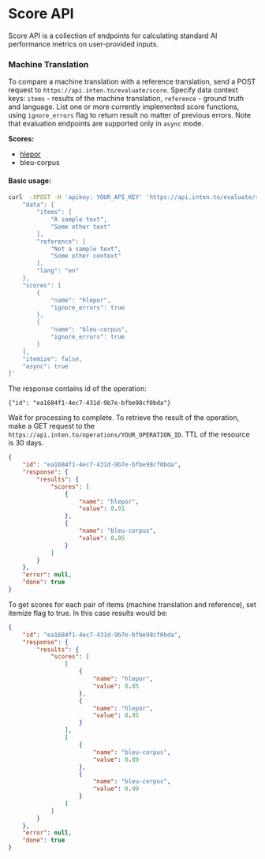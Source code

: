 # Score API

Score API is a collection of endpoints for calculating standard AI performance metrics on user-provided inputs.

### Machine Translation
To compare a machine translation with a reference translation, send a POST request to `https://api.inten.to/evaluate/score`. Specify data context keys: `items` - results of the machine translation,  `reference` -  ground truth and language.  List one or more currently implemented score functions, using `ignore_errors` flag to return result no matter of previous errors. Note that evaluation endpoints are supported only in `async` mode.

**Scores:**

- [hlepor](https://github.com/aaronlifenghan/aaron-project-hlepor)
- bleu-corpus


#### Basic usage:


```sh
curl  -XPOST -H 'apikey: YOUR_API_KEY' 'https://api.inten.to/evaluate/score'  -d '{
    "data": {
        "items": [
            "A sample text",
            "Some other text"
        ],
        "reference": [
            "Not a sample text",
            "Some other context"
        ],
        "lang": "en"
    },
    "scores": [
        {
            "name": "hlepor",
            "ignore_errors": true
        },
        {
            "name": "bleu-corpus",
            "ignore_errors": true
        }
    ],
    "itemize": false,
    "async": true
}'
```

The response contains id of the operation:
```
{"id": "ea1684f1-4ec7-431d-9b7e-bfbe98cf0bda"}
 ```
 
Wait for processing to complete. To retrieve the result of the operation, make a GET request to the `https://api.inten.to/operations/YOUR_OPERATION_ID`. TTL of the resource is 30 days.

```json
{
    "id": "ea1684f1-4ec7-431d-9b7e-bfbe98cf0bda",
    "response": {
        "results": {
            "scores": [
                {
                    "name": "hlepor",
                    "value": 0.91
                },
                {
                    "name": "bleu-corpus",
                    "value": 0.95
                }
            ]
        }
    },
    "error": null,
    "done": true
}
```

To get scores for each pair of items (machine translation and reference), set itemize flag to true.  In this case results would be:

```json
{
    "id": "ea1684f1-4ec7-431d-9b7e-bfbe98cf0bda",
    "response": {
        "results": {
            "scores": [
                [
                    {
                        "name": "hlepor",
                        "value": 0.85
                    },
                    {
                        "name": "hlepor",
                        "value": 0.95
                    }
                ],
                [
                    {
                        "name": "bleu-corpus",
                        "value": 0.89
                    },
                    {
                        "name": "bleu-corpus",
                        "value": 0.99
                    }
                ]
            ]
        }
    },
    "error": null,
    "done": true
}
```
